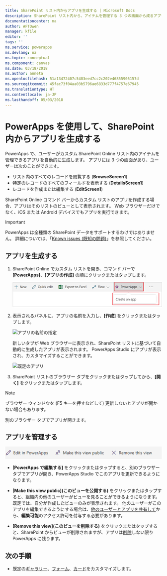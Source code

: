 ```yaml
---
title: SharePoint リスト内からアプリを生成する | Microsoft Docs
description: SharePoint リスト内から、アイテムを管理する 3 つの画面から成るアプリを生成します。SharePoint サイトはオンプレミスとクラウドのどちらにあってもかまいません。
documentationcenter: na
author: AFTOwen
manager: kfile
editor: ''
tags: ''
ms.service: powerapps
ms.devlang: na
ms.topic: conceptual
ms.component: canvas
ms.date: 03/18/2018
ms.author: anneta
ms.openlocfilehash: 51a13472407c5483eed7cc2c202e46855905157d
ms.sourcegitcommit: 45fac73f04aa03b5796ae6833d777f4757e67945
ms.translationtype: HT
ms.contentlocale: ja-JP
ms.lasthandoff: 05/03/2018
---
```

# <a name="generate-an-app-from-within-sharepoint-using-powerapps"></a>PowerApps を使用して、SharePoint 内からアプリを生成する

PowerApps で、ユーザーがカスタム SharePoint Online リスト内のアイテムを管理できるアプリを自動的に生成します。 アプリには 3 つの画面があり、ユーザーは次のことができます。

* リスト内のすべてのレコードを閲覧する (**BrowseScreen1**)
* 特定のレコードのすべてのフィールドを表示する (**DetailsScreen1**)
* レコードを作成または編集する (**EditScreen1**)

SharePoint Online コマンド バーからカスタム リストのアプリを作成する場合、アプリはそのリストのビューとして表示されます。 Web ブラウザーだけでなく、iOS または Android デバイスでもアプリを実行できます。

> [!IMPORTANT]
> PowerApps は全種類の SharePoint データをサポートするわけではありません。 詳細については、「[Known issues (既知の問題)](connections/connection-sharepoint-online.md#known-issues)」を参照してください。

## <a name="generate-an-app"></a>アプリを生成する
1. SharePoint Online でカスタム リストを開き、コマンド バーで **[PowerApps]**、**[アプリの作成]** の順にクリックまたはタップします。

    ![アプリを作成する](./media/generate-app-from-sharepoint-list-interface/generate-new-app.png)

2. 表示されるパネルに、アプリの名前を入力し、**[作成]** をクリックまたはタップします。

    ![アプリの名前の指定](./media/generate-app-from-sharepoint-list-interface/app-name.png)

    新しいタブが Web ブラウザーに表示され、SharePoint リストに基づいて自動的に生成したアプリが表示されます。 PowerApps Studio にアプリが表示され、カスタマイズすることができます。

    ![既定のアプリ](./media/generate-app-from-sharepoint-list-interface/default-app.png)  
3. SharePoint リストのブラウザー タブをクリックまたはタップしてから、**[開く]** をクリックまたはタップします。

> [!NOTE]
> ブラウザー ウィンドウを (F5 キーを押すなどして) 更新しないとアプリが開かない場合もあります。

別のブラウザー タブでアプリが開きます。

## <a name="manage-the-app"></a>アプリを管理する
![コマンド バー](./media/generate-app-from-sharepoint-list-interface/command-bar.png)

* **[PowerApps で編集する]** をクリックまたはタップすると、別のブラウザー タブでアプリが開き、PowerApps Studio でこのアプリを更新できるようになります。

* **[Make this view public]\(このビューを公開する)** をクリックまたはタップすると、組織内の他のユーザーがビューを見ることができるようになります。 既定では、自分が作成したビューのみが表示されます。 他のユーザーがこのアプリを編集できるようにする場合は、[他のユーザーとアプリを共有して](share-app.md)から、**編集可能**のアクセス許可を付与する必要があります。

* **[Remove this view]\(このビューを削除する)** をクリックまたはタップすると、SharePoint からビューが削除されますが、アプリは[削除](delete-app.md)しない限り PowerApps に残ります。

## <a name="next-steps"></a>次の手順
* 既定の[ギャラリー](customize-layout-sharepoint.md)、[フォーム](customize-forms-sharepoint.md)、[カード](customize-card.md)をカスタマイズします。
